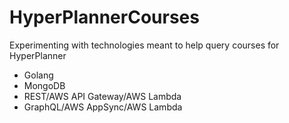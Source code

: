 # HyperPlannerCourses

Experimenting with technologies meant to help query courses for HyperPlanner

- Golang
- MongoDB
- REST/AWS API Gateway/AWS Lambda
- GraphQL/AWS AppSync/AWS Lambda
